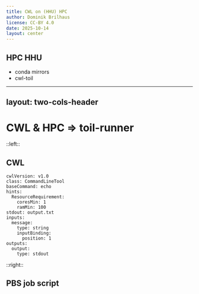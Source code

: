 ```yaml
---
title: CWL on (HHU) HPC
author: Dominik Brilhaus
license: CC-BY 4.0
date: 2025-10-14
layout: center
---
```


## HPC HHU

- conda mirrors
- cwl-toil


---
layout: two-cols-header
---

# CWL & HPC => toil-runner

::left::

## CWL

```yml{4-7}
cwlVersion: v1.0
class: CommandLineTool
baseCommand: echo
hints:
  ResourceRequirement:
    coresMin: 1
    ramMin: 100
stdout: output.txt
inputs:
  message:
    type: string
    inputBinding:
      position: 1
outputs:
  output:
    type: stdout
```

::right::

## PBS job script

```bash
```
